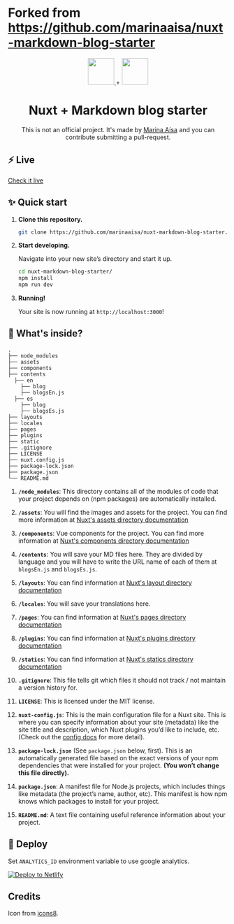 # Forked from https://github.com/marinaaisa/nuxt-markdown-blog-starter

<p align="center">
  <a href="https://nuxtjs.org/">
  <img src="https://avatars2.githubusercontent.com/u/23360933?s=200&v=4" height="60">
  </a>
  +
  <img src="https://geekytheory.com/wp-content/uploads/2014/03/markdown_inte-1024x630.png" height="60">
</p>
<h1 align="center">
  Nuxt + Markdown blog starter
</h1>
<p align="center">
  This is not an official project. It's made by <a href="https://marinaaisa.com/">Marina Aísa</a> and you can contribute submitting a pull-request.
  </a>
</p>

## ⚡️ Live
[Check it live](https://nuxt-markdown-blog-starter.netlify.com/)

## ✨ Quick start

1.  **Clone this repository.**

    ```sh
    git clone https://github.com/marinaaisa/nuxt-markdown-blog-starter.git
    ```

2.  **Start developing.**

    Navigate into your new site’s directory and start it up.

    ```sh
    cd nuxt-markdown-blog-starter/
    npm install
    npm run dev
    ```

3.  **Running!**

    Your site is now running at `http://localhost:3000`!

## 🧐 What's inside?

    .
    ├── node_modules
    ├── assets
    ├── components
    ├── contents
      ├── en
        ├── blog
        ├── blogsEn.js
      ├── es
        ├── blog
        ├── blogsEs.js
    ├── layouts
    ├── locales
    ├── pages
    ├── plugins
    ├── static
    ├── .gitignore
    ├── LICENSE
    ├── nuxt.config.js
    ├── package-lock.json
    ├── package.json
    └── README.md

1.  **`/node_modules`**: This directory contains all of the modules of code that your project depends on (npm packages) are automatically installed.

2.  **`/assets`**: You will find the images and assets for the project. You can find more information at [Nuxt's assets directory documentation](https://nuxtjs.org/guide/assets/)

3.  **`/components`**: Vue components for the project. You can find more information at [Nuxt's components directory documentation](https://nuxtjs.org/guide/directory-structure#the-components-directory)

4.  **`/contents`**: You will save your MD files here. They are divided by language and you will have to write the URL name of each of them at `blogsEn.js` and `blogsEs.js`.

5.  **`/layouts`**: You can find information at [Nuxt's layout directory documentation](https://nuxtjs.org/guide/directory-structure#the-layouts-directory)

6.  **`/locales`**: You will save your translations here.

7.  **`/pages`**: You can find information at [Nuxt's pages directory documentation](https://nuxtjs.org/guide/directory-structure#the-pages-directory)

8.  **`/plugins`**: You can find information at [Nuxt's plugins directory documentation](https://nuxtjs.org/guide/directory-structure#the-plugins-directory)

9.  **`/statics`**: You can find information at [Nuxt's statics directory documentation](https://nuxtjs.org/guide/directory-structure#the-static-directory)

10. **`.gitignore`**: This file tells git which files it should not track / not maintain a version history for.

11. **`LICENSE`**: This is licensed under the MIT license.

12. **`nuxt-config.js`**: This is the main configuration file for a Nuxt site. This is where you can specify information about your site (metadata) like the site title and description, which Nuxt plugins you’d like to include, etc. (Check out the [config docs](https://nuxtjs.org/guide/configuration) for more detail).

13. **`package-lock.json`** (See `package.json` below, first). This is an automatically generated file based on the exact versions of your npm dependencies that were installed for your project. **(You won’t change this file directly).**

14. **`package.json`**: A manifest file for Node.js projects, which includes things like metadata (the project’s name, author, etc). This manifest is how npm knows which packages to install for your project.

15. **`README.md`**: A text file containing useful reference information about your project.

## 💫 Deploy

Set `ANALYTICS_ID` environment variable to use google analytics.

[![Deploy to Netlify](https://www.netlify.com/img/deploy/button.svg)](https://app.netlify.com/start/deploy?repository=https://github.com/marinaaisa/nuxt-markdown-blog-starter)

## Credits
Icon from [icons8](https://icons8.com/).

